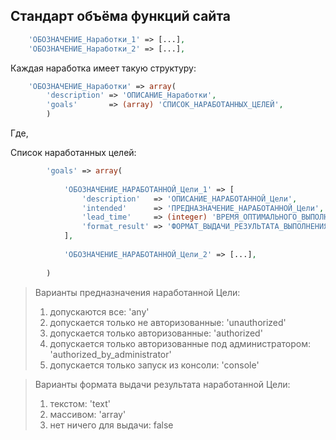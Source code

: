 ## Стандарт объёма функций сайта

```php
    'ОБОЗНАЧЕНИЕ_Наработки_1' => [...],
    'ОБОЗНАЧЕНИЕ_Наработки_2' => [...],
```

Каждая наработка имеет такую структуру:
```php
    'ОБОЗНАЧЕНИЕ_Наработки' => array(
        'description' => 'ОПИСАНИЕ_Наработки',
        'goals'       => (array) 'СПИСОК_НАРАБОТАННЫХ_ЦЕЛЕЙ',
        )
```

Где,

Список наработанных целей:
```php
        'goals' => array(
        
            'ОБОЗНАЧЕНИЕ_НАРАБОТАННОЙ_Цели_1' => [
                'description'   => 'ОПИСАНИЕ_НАРАБОТАННОЙ_Цели',
                'intended'      => 'ПРЕДНАЗНАЧЕНИЕ_НАРАБОТАННОЙ_Цели',
                'lead_time'     => (integer) 'ВРЕМЯ_ОПТИМАЛЬНОГО_ВЫПОЛНЕНИЯ_НАРАБОТАННОЙ_Цели_В_СЕКУНДАХ',
                'format_result' => 'ФОРМАТ_ВЫДАЧИ_РЕЗУЛЬТАТА_ВЫПОЛНЕНИЯ_НАРАБОТАННОЙ_Цели'
            ],
            
            'ОБОЗНАЧЕНИЕ_НАРАБОТАННОЙ_Цели_2' => [...],
            
        )
```

> Варианты предназначения наработанной Цели: 
>
> 1. допускаются все: 'any'
> 2. допускается только не авторизованные: 'unauthorized'
> 3. допускается только авторизованные: 'authorized'
> 4. допускается только авторизованные под администратором: 'authorized_by_administrator'
> 5. допускается только запуск из консоли: 'console'

> Варианты формата выдачи результата наработанной Цели: 
>
> 1. текстом: 'text'
> 2. массивом: 'array'
> 3. нет ничего для выдачи: false 
